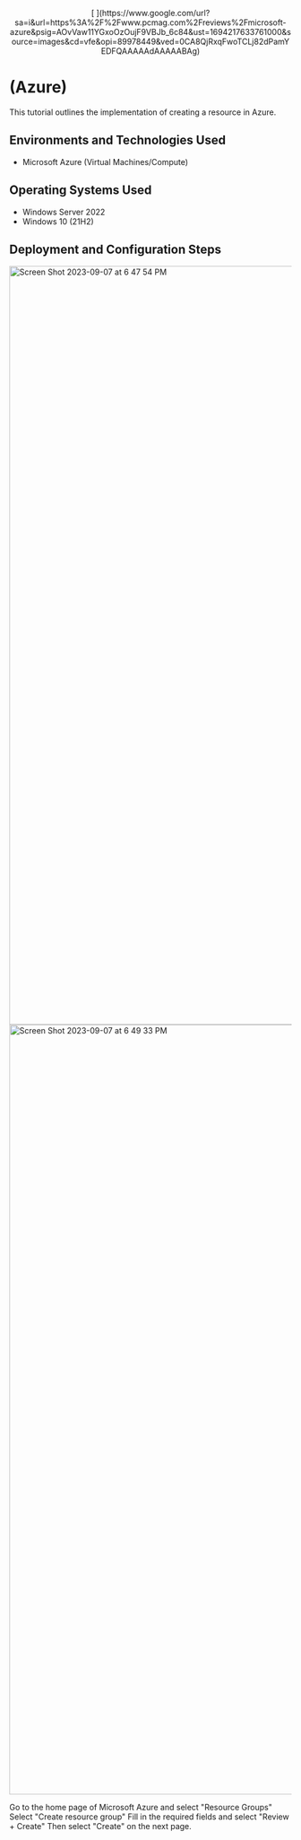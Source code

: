 <p align="center">
[
](https://www.google.com/url?sa=i&url=https%3A%2F%2Fwww.pcmag.com%2Freviews%2Fmicrosoft-azure&psig=AOvVaw11YGxoOzOujF9VBJb_6c84&ust=1694217633761000&source=images&cd=vfe&opi=89978449&ved=0CA8QjRxqFwoTCLj82dPamYEDFQAAAAAdAAAAABAg)
<h1>(Azure)</h1>
This tutorial outlines the implementation of creating a resource in Azure.<br />




<h2>Environments and Technologies Used</h2>

- Microsoft Azure (Virtual Machines/Compute)


<h2>Operating Systems Used </h2>

- Windows Server 2022
- Windows 10 (21H2)



<h2>Deployment and Configuration Steps</h2>



<img width="1353" alt="Screen Shot 2023-09-07 at 6 47 54 PM" src="https://github.com/spencerdixon2/configure-ad/assets/143224941/4b8b34e3-53e7-4c1d-942e-9d57e8d33667">
<img width="1373" alt="Screen Shot 2023-09-07 at 6 49 33 PM" src="https://github.com/spencerdixon2/configure-ad/assets/143224941/3492ae67-ee3a-4673-8fe9-bbdd2fc018f2">



Go to the home page of Microsoft Azure and select "Resource Groups"
Select "Create resource group"
Fill in the required fields and select "Review + Create"
Then select "Create" on the next page.
